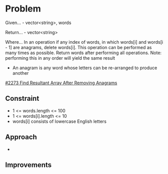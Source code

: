 
# Problem
Given...
    - vector\<string>, words

Return...
    - vector\<string>

Where...
In an operation if any index of words, in which words\[i] and words\[i - 1] are
anagrams, delete words\[i]. This operation can be performed as many times as
possible. Return words after performing all operations.
Note: performing this in any order will yield the same result
- An anagram is any word whose letters can be re-arranged to produce another

[\#2273 Find Resultant Array After Removing Anagrams](https://leetcode.com/problems/find-resultant-array-after-removing-anagrams/description/?envType=daily-question&envId=2025-10-13)

## Constraint
- 1 <= words.length <= 100
- 1 <= words\[i].length <= 10
- words\[i] consists of lowercase English letters

## Approach
-

## Improvements

